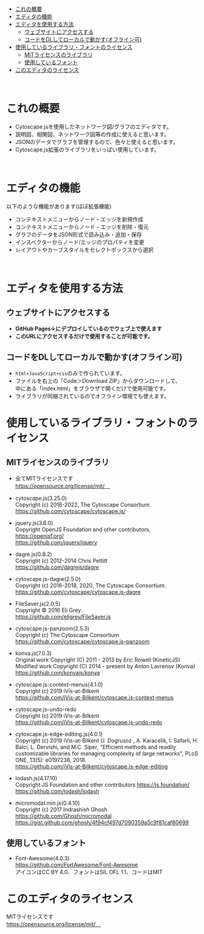 - [これの概要](#これの概要)
- [エディタの機能](#エディタの機能)
- [エディタを使用する方法](#エディタを使用する方法)
  - [ウェブサイトにアクセスする](#ウェブサイトにアクセスする)
  - [コードをDLしてローカルで動かす(オフライン可)](#コードをdlしてローカルで動かすオフライン可)
- [使用しているライブラリ・フォントのライセンス](#使用しているライブラリフォントのライセンス)
  - [MITライセンスのライブラリ](#mitライセンスのライブラリ)
  - [使用しているフォント](#使用しているフォント)
- [このエディタのライセンス](#このエディタのライセンス)

<br>

# これの概要
- Cytoscape.jsを使用したネットワーク図/グラフのエディタです。  
- 説明図、相関図、ネットワーク図等の作成に使えると思います。  
- JSONのデータでグラフを管理するので、色々と使えると思います。  
- Cytoscape.js拡張のライブラリをいっぱい使用しています。
<br>
 
# エディタの機能
以下のような機能があります(ほぼ拡張機能)
- コンテキストメニューからノード・エッジを新規作成 
- コンテキストメニューからノード・エッジを削除・復元  
- グラフのデータをJSON形式で読み込み・追加・保存
- インスペクターからノード/エッジのプロパティを変更  
- レイアウトやカーブスタイルをセレクトボックスから選択  
<br>

# エディタを使用する方法
## ウェブサイトにアクセスする
- **GitHub Pages↓にデプロイしているのでウェブ上で使えます**  
- **このURLにアクセスするだけで使用することが可能です。**  

## コードをDLしてローカルで動かす(オフライン可)
- `html+JavaScript+css`のみで作られています。  
- ファイルを右上の「Code＞Download ZIP」からダウンロードして、  
中にある「index.html」をブラウザで開くだけで使用可能です。  
- ライブラリが同梱されているのでオフライン環境でも使えます。  

# 使用しているライブラリ・フォントのライセンス

##  MITライセンスのライブラリ
- 全てMITライセンスです  
 https://opensource.org/license/mit/　

- cytoscape.js(3.25.0)  
Copyright (c) 2016-2022, The Cytoscape Consortium.  
https://github.com/cytoscape/cytoscape.js/  

- jquery.js(3.6.0)  
Copyright OpenJS Foundation and other contributors,  
https://openjsf.org/  
https://github.com/jquery/jquery  

- dagre.js(0.8.2)  
Copyright (c) 2012-2014 Chris Pettitt  
https://github.com/dagrejs/dagre  

- cytoscape.js-dagre(2.5.0)  
Copyright (c) 2016-2018, 2020, The Cytoscape Consortium.  
https://github.com/cytoscape/cytoscape.js-dagre  


- FileSaver.js(2.0.5)  
Copyright © 2016 Eli Grey.  
https://github.com/eligrey/FileSaver.js  
  
- cytoscape.js-panzoom(2.5.3)  
Copyright (c) The Cytoscape Consortium  
https://github.com/cytoscape/cytoscape.js-panzoom  

- konva.js(7.0.3)  
Original work Copyright (C) 2011 - 2013 by Eric Rowell (KineticJS)  
Modified work Copyright (C) 2014 - present by Anton Lavrenov (Konva)  
https://github.com/konvajs/konva  

- cytoscape.js-context-menus(4.1.0)  
Copyright (c) 2019 iVis-at-Bilkent  
https://github.com/iVis-at-Bilkent/cytoscape.js-context-menus  


- cytoscape.js-undo-redo  
Copyright (c) 2019 iVis-at-Bilkent  
https://github.com/iVis-at-Bilkent/cytoscape.js-undo-redo  

- cytoscape.js-edge-editing.js(4.0.1)  
Copyright (c) 2019 iVis-at-Bilkent U. Dogrusoz , A. Karacelik, I. Safarli, H. Balci, L. Dervishi, and M.C. Siper, "Efficient methods and readily customizable libraries for managing complexity of large networks", PLoS ONE, 13(5): e0197238, 2018.  
https://github.com/iVis-at-Bilkent/cytoscape.js-edge-editing  


- lodash.js(4.17.10)  
Copyright JS Foundation and other contributors <https://js.foundation/>
https://github.com/lodash/lodash  

- micromodal.min.js(0.4.10)  
Copyright (c) 2017 Indrashish Ghosh  
https://github.com/Ghosh/micromodal  
https://gist.github.com/ghosh/4f94cf497d7090359a5c9f81caf60699  


## 使用しているフォント
- Font-Awesome(4.0.3)  
https://github.com/FortAwesome/Font-Awesome  
アイコンはCC BY 4.0、フォントはSIL OFL 1.1、コードはMIT  



# このエディタのライセンス
MITライセンスです  
 https://opensource.org/license/mit/　